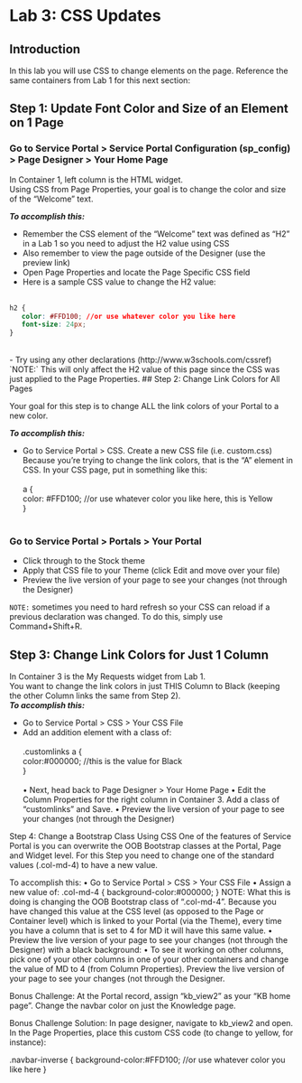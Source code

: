 # Lab 3: CSS Updates
## Introduction
In this lab you will use CSS to change elements on the page.
Reference the same containers from Lab 1 for this next section:
## Step 1: Update Font Color and Size of an Element on 1 Page

### Go to Service Portal > Service Portal Configuration (sp_config) > Page Designer > Your Home Page

In Container 1, left column is the HTML widget. <br/>
Using CSS from Page Properties, your goal is to change the color and size of the “Welcome” text. 

***To accomplish this:***
- Remember the CSS element of the “Welcome” text was defined as “H2” in a Lab 1 so you need to adjust the H2 value using CSS
- Also remember to view the page outside of the Designer (use the preview link)
- Open Page Properties and locate the Page Specific CSS field
- Here is a sample CSS value to change the H2 value:<br/><br/>
```CSS
h2 {
   color: #FFD100; //or use whatever color you like here
   font-size: 24px;
}
```
<br/>
- Try using any other declarations (http://www.w3schools.com/cssref)
`NOTE:` This will only affect the H2 value of this page since the CSS was just applied to the Page Properties.
## Step 2: Change Link Colors for All Pages

Your goal for this step is to change ALL the link colors of your Portal to a new color.

***To accomplish this:***
- Go to Service Portal > CSS. Create a new CSS file (i.e. custom.css)
Because you’re trying to change the link colors, that is the “A” element in CSS. In your CSS page, put in something like this:<br/><br/>
a {<br/>
   color: #FFD100; //or use whatever color you like here, this is Yellow<br/>
}<br/><br/>
### Go to Service Portal > Portals > Your Portal 
- Click through to the Stock theme<br/>
- Apply that CSS file to your Theme (click Edit and move over your file)
- Preview the live version of your page to see your changes (not through the Designer)

`NOTE:` sometimes you need to hard refresh so your CSS can reload if a previous declaration was changed. To do this, simply use Command+Shift+R.
## Step 3: Change Link Colors for Just 1 Column
In Container 3 is the My Requests widget from Lab 1. <br/>
You want to change the link colors in just THIS Column to Black (keeping the other Column links the same from Step 2).<br/> 
***To accomplish this:***
- Go to Service Portal > CSS > Your CSS File
- Add an addition element with a class of:<br/><br/>
.customlinks a {<br/>
   color:#000000; //this is the value for Black<br/>
}<br/><br/>
•	Next, head back to Page Designer > Your Home Page
•	Edit the Column Properties for the right column in Container 3. Add a class of “customlinks” and Save.
•	Preview the live version of your page to see your changes (not through the Designer)

Step 4: Change a Bootstrap Class Using CSS
One of the features of Service Portal is you can overwrite the OOB Bootstrap classes at the Portal, Page and Widget level. For this Step you need to change one of the standard values (.col-md-4) to have a new value.

To accomplish this:
•	Go to Service Portal > CSS > Your CSS File
•	Assign a new value of:
.col-md-4 {
   background-color:#000000;
}
NOTE: What this is doing is changing the OOB Bootstrap class of “.col-md-4”. Because you have changed this value at the CSS level (as opposed to the Page or Container level) which is linked to your Portal (via the Theme), every time you have a column that is set to 4 for MD it will have this same value.
•	Preview the live version of your page to see your changes (not through the Designer) with a black background:
•	To see it working on other columns, pick one of your other columns in one of your other containers and change the value of MD to 4 (from Column Properties). Preview the live version of your page to see your changes (not through the Designer. 

Bonus Challenge:
At the Portal record, assign “kb_view2” as your “KB home page”. 
Change the navbar color on just the Knowledge page.

Bonus Challenge Solution:
In page designer, navigate to kb_view2 and open.
In the Page Properties, place this custom CSS code (to change to yellow, for instance):

.navbar-inverse {
	background-color:#FFD100; //or use whatever color you like here
}
